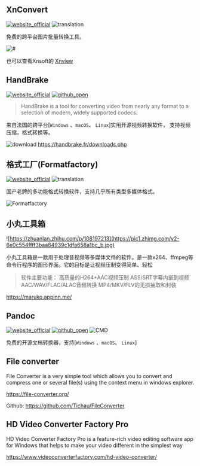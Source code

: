 ## XnConvert

[![website_official](https://gitbook07.oss-cn-hangzhou.aliyuncs.com/website_official.svg)](https://www.autohotkey.com/) ![translation](https://gitbook07.oss-cn-hangzhou.aliyuncs.com/translation.svg)

免费的跨平台图片批量转换工具。

![#](../../.gitbook/assets/z-pro-convert-xnconvert.png)

也可以查看Xnsoft的 [Xnview](https://www.xnview.com/en/)

## HandBrake

[![website_official](https://gitbook07.oss-cn-hangzhou.aliyuncs.com/website_official.svg)](http://handbrake.fr/) [![github_open](https://gitbook07.oss-cn-hangzhou.aliyuncs.com/github_open.svg)](https://github.com/HandBrake/HandBrake)

> HandBrake is a tool for converting video from nearly any format to a selection of modern, widely supported codecs.

来自法国的跨平台[`Windows` 、`macOS`、 `Linux`]实用开源视频转换软件， 支持视频压缩，格式转换等。

![download](https://gitbook07.oss-cn-hangzhou.aliyuncs.com/download.svg) https://handbrake.fr/downloads.php

## 格式工厂(Formatfactory)

[![website_official](https://gitbook07.oss-cn-hangzhou.aliyuncs.com/website_official.svg)](http://www.pcgeshi.com/index.html) ![translation](https://gitbook07.oss-cn-hangzhou.aliyuncs.com/translation.svg)

国产老牌的多功能格式转换软件，支持几乎所有类型多媒体格式。

![Formatfactory](http://www.pcgeshi.com/img/index.png)

## 小丸工具箱

![https://zhuanlan.zhihu.com/p/108197213](https://pic1.zhimg.com/v2-6e0c554ffff3baa84939c1dfa658a1bc_b.jpg)

小丸工具箱是一款用于处理音视频等多媒体文件的软件。是一款x264、ffmpeg等命令行程序的图形界面。它的目标是让视频压制变得简单、轻松

> 软件主要功能：
> 高质量的H264+AAC视频压制
> ASS/SRT字幕内嵌到视频
> AAC/WAV/FLAC/ALAC音频转换
> MP4/MKV/FLV的无损抽取和封装

https://maruko.appinn.me/

## Pandoc

[![website_official](https://gitbook07.oss-cn-hangzhou.aliyuncs.com/website_official.svg)](http://pandoc.org/) [![github_open](https://gitbook07.oss-cn-hangzhou.aliyuncs.com/github_open.svg)](https://github.com/jgm/pandoc) ![CMD](https://gitbook07.oss-cn-hangzhou.aliyuncs.com/CMD.svg)

免费的开源文档转换器，支持[`Windows` 、`macOS`、 `Linux`]

##  File converter

File Converter is a very simple tool which allows you to convert and compress one or several file(s) using the context menu in windows explorer. 

https://file-converter.org/

Github: https://github.com/Tichau/FileConverter

## HD Video Converter Factory Pro

HD Video Converter Factory Pro is a feature-rich video editing software app for Windows that helps to make your video different in the simplest way

https://www.videoconverterfactory.com/hd-video-converter/




